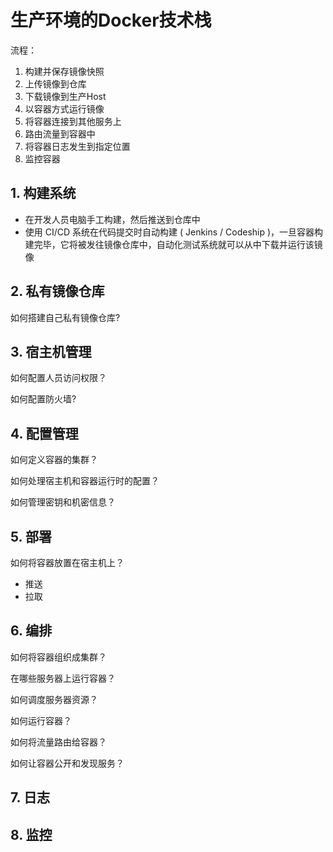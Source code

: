 # 生产环境的Docker技术栈

流程：

1. 构建并保存镜像快照
1. 上传镜像到仓库
1. 下载镜像到生产Host
1. 以容器方式运行镜像
1. 将容器连接到其他服务上
1. 路由流量到容器中
1. 将容器日志发生到指定位置
1. 监控容器

## 1. 构建系统

- 在开发人员电脑手工构建，然后推送到仓库中
- 使用 CI/CD 系统在代码提交时自动构建 ( Jenkins / Codeship )，一旦容器构建完毕，它将被发往镜像仓库中，自动化测试系统就可以从中下载并运行该镜像

## 2. 私有镜像仓库

如何搭建自己私有镜像仓库?

## 3. 宿主机管理

如何配置人员访问权限？

如何配置防火墙?

## 4. 配置管理

如何定义容器的集群？

如何处理宿主机和容器运行时的配置？

如何管理密钥和机密信息？

## 5. 部署

如何将容器放置在宿主机上？

- 推送
- 拉取

## 6. 编排

如何将容器组织成集群？

在哪些服务器上运行容器？

如何调度服务器资源？

如何运行容器？

如何将流量路由给容器？

如何让容器公开和发现服务？

## 7. 日志

## 8. 监控











